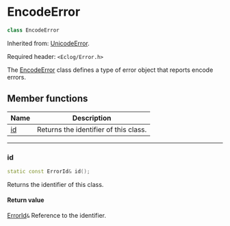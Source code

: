 # EncodeError

```c++
class EncodeError
```

Inherited from: [UnicodeError](UnicodeError.md).

Required header: `<Eclog/Error.h>`

The [EncodeError](EncodeError.md) class defines a type of error object that reports encode errors.

## Member functions

| Name      | Description                           |
| --------- | ------------------------------------- |
| [id](#id) | Returns the identifier of this class. |

* * *

### id

```c++
static const ErrorId& id();
```

Returns the identifier of this class.

#### Return value

[ErrorId](ErrorId.md)`&` Reference to the identifier.